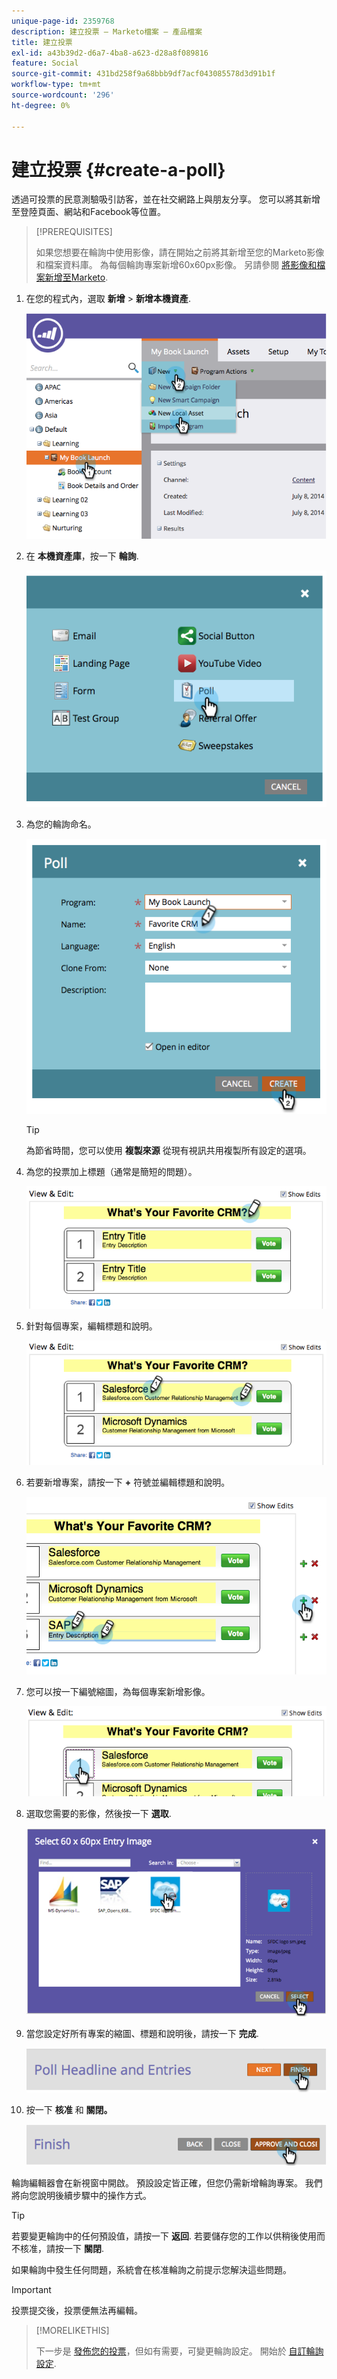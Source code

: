 ```yaml
---
unique-page-id: 2359768
description: 建立投票 — Marketo檔案 — 產品檔案
title: 建立投票
exl-id: a43b39d2-d6a7-4ba8-a623-d28a8f089816
feature: Social
source-git-commit: 431bd258f9a68bbb9df7acf043085578d3d91b1f
workflow-type: tm+mt
source-wordcount: '296'
ht-degree: 0%

---
```


# 建立投票 {#create-a-poll}

透過可投票的民意測驗吸引訪客，並在社交網路上與朋友分享。 您可以將其新增至登陸頁面、網站和Facebook等位置。

>[!PREREQUISITES]
>
>如果您想要在輪詢中使用影像，請在開始之前將其新增至您的Marketo影像和檔案資料庫。 為每個輪詢專案新增60x60px影像。 另請參閱 [將影像和檔案新增至Marketo](/help/marketo/product-docs/demand-generation/images-and-files/add-images-and-files-to-marketo.md).

1. 在您的程式內，選取 **新增** > **新增本機資產**.

   ![](assets/image2014-9-18-18-3a18-3a41.png)

1. 在 **本機資產庫**，按一下 **輪詢**.

   ![](assets/image2014-9-18-18-3a18-3a47.png)

1. 為您的輪詢命名。

   ![](assets/image2014-9-18-18-3a18-3a55.png)

   >[!TIP]
   >
   >為節省時間，您可以使用 **複製來源** 從現有視訊共用複製所有設定的選項。

1. 為您的投票加上標題（通常是簡短的問題）。

   ![](assets/image2014-9-18-18-3a19-3a14.png)

1. 針對每個專案，編輯標題和說明。

   ![](assets/image2014-9-18-18-3a19-3a23.png)

1. 若要新增專案，請按一下 **+** 符號並編輯標題和說明。

   ![](assets/image2014-9-18-18-3a19-3a30.png)

1. 您可以按一下編號縮圖，為每個專案新增影像。

   ![](assets/image2014-9-18-18-3a19-3a37.png)

1. 選取您需要的影像，然後按一下 **選取**.

   ![](assets/image2014-9-18-18-3a19-3a44.png)

1. 當您設定好所有專案的縮圖、標題和說明後，請按一下 **完成**.

   ![](assets/image2014-9-18-18-3a19-3a50.png)

1. 按一下 **核准** 和 **關閉。**

   ![](assets/image2014-9-18-18-3a19-3a57.png)

輪詢編輯器會在新視窗中開啟。 預設設定皆正確，但您仍需新增輪詢專案。 我們將向您說明後續步驟中的操作方式。

>[!TIP]
>
>若要變更輪詢中的任何預設值，請按一下 **返回**. 若要儲存您的工作以供稍後使用而不核准，請按一下 **關閉**.

如果輪詢中發生任何問題，系統會在核准輪詢之前提示您解決這些問題。

>[!IMPORTANT]
>
>投票提交後，投票便無法再編輯。

>[!MORELIKETHIS]
>
>下一步是 [發佈您的投票](/help/marketo/product-docs/demand-generation/social/creating-a-poll/publish-a-poll.md)，但如有需要，可變更輪詢設定。 開始於 [自訂輪詢設定](/help/marketo/product-docs/demand-generation/social/creating-a-poll/customize-poll-settings.md).
